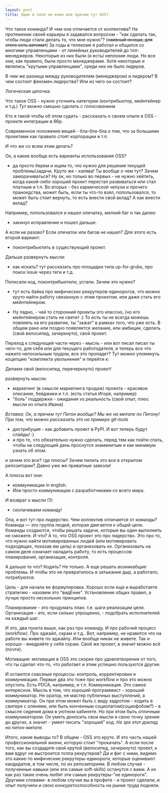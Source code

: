 ```yaml
---
layout: post
title: Один в поле не воин или причем тут OSS?
---
```


Что такое команда? И чем она отличается от коллектива? На протяжении своей карьеры я задавался вопросом - 
"как сделать так, чтобы люди стали делать то, что мне нужно"? (~~наивный юноша, для этого есть автомат~~) 
За годы в телекоме я работал и общался со многими управленцами - от линейных руководителей до топ-менеджеров. 
Некоторые из них были (и есть) неплохие люди. Но все они, как правило, были просто менеджерами. Хотя некоторые 
и являлись "крутыми управленцами", среди них не было лидеров. 

В чем же разница между руководителем (менеджером) и лидером? В чем состоит феномен лидерства? Или из чего он состоит?  


Логическая цепочка:

Что такое OSS - нужно уточнить категории (контрибьютор, мейнтейнер и т.д.) _Тут можно смешно сделать с голосованием_

Кто я такой чтобы об этом судить - рассказать о своем опыте в OSS - проекте интеграции в 66p.

Современное положение вещей - бла-бла-бла о том, что за большими проектами как правило стоят корпорации и т.п.

И что же со всем этим делать? 

Ок, а какие вообще есть варианты использования OSS?
- да просто берем и ищем то, что нужно для решения текущей проблемы\задачи. Круто же - халява! Ты вообще о чем тут? Зачем заморачиваться? Ну ок, но только во первых - не нужно хейтить, когда какой-либо хороший проект перестал развиваться или стал платным и т.п. Во вторых - без кармической чепухи и прочего праноедства, может быть, если ты что-то взял, попользовался, то может быть стоит вернуть, то есть внести свой вклад? А как внести вклад? 

Например, попользовался и нашел опечатку, мелкий баг и так далее: 

- закинул исправление и пошел дальше. 

А если не разово? Если опечаток или багов не нашел? Для этого есть второй вариант:
 - поконтрибьютить в существующий проект. 

Дальше развернуть мысли:
- как искать? тут рассказать про площадки типа up-for-grubs, про поиск issue через теги и т.д.

Пописали код, поконтрибьютили, устали. Зачем это нужно? 

- тут есть байка про мифических рекрутеров-единорогов, что можно круто найти работу связанную с этим проектом. или даже стать его мейнтейнером.

- Ну ладно, - чей то сторонний проекты это классно, (но его мейнтейнером стать не светит :) То есть ты не всегда можешь повлиять на его развитие, ты "зажат" в рамках того, что уже есть. В общем рано или поздно появляется желание, или амбиции, сделать (свой велосипед, зачеркнуто), свой проект.

Переход к следующей части через - мысль - или вот писал писал ты чего-то, для себя или для текущего работодателя, и теперь все что нажито непосильным трудом, все это пропадет? Тут можно упомянуть коцепцию "комплекта увольнения" и перейти к: 


Делаем свой (велосипед, перечеркнуто) проект!


развернуть мысли:
- маркетинг (в смысле маркетинга продаж) проекта - красивое описание, бейджики и т.п. (есть статья Игоря, например)
- "боль" поддержки - ожидания vs реальность (свой опыт, плюс мысли из опыта Ивана)

_Вставка: Ок, а причем тут Питон вообще? Мы же на митапе по Питону! При том, что можно рассказать это на примере git-tools_

- дистрибуция - как добавить проект в PyPI. И вот теперь будут слайды! :)
- и про то, что обязательно нужно сделать, перед тем как пойти спать, чтобы на следующий день проснутся знаменитым и как минимум узнать об этом.

и зачем это все? где плюсы? Зачем пилить это все в открытом репозитории? Давно уже же приватные завезли! 

А плюсы вот они: 

- коммуникации in english. 
- Или просто коммуникации с разработчиками со всего мира.

И возврат к мысли (1): 
- сколачиваем команду! 

Опа, и вот тут про лидерство. Чем коллектив отличается от команды? Команда — это группа людей, которая двигается к общей цели. Команды создаются, чтобы решать задачи, которые вы один выполнить не сможете. И что? А то, что OSS проект это про лидерство. Это про то, что нужно найти мотивированных людей (или мотивировать подходящих, показав им цель) и организовать их. Организовать на самом деле означает наладить работу, то есть процессов: планирования, организация, контроля. 

А дальше то что? Кодить? Не только. А еще решать возникабщие проблемы. И чтобы это не превратилось в затыкание дыр, а работало, потребуются:

Цель - для начала ее формулировка. Хорошо если еще и выработаете стратегию - назовем это "видЕние". Установление общих правил, а лучше просто нескольких принципов.

Планирование - это продумать план. т.е. шаги реализации цели. 
Организация - это, если сильно упрощенно, - подобрать исполнителей на каждый шаг. 

И это, два пункта выше, как раз про команду. И про рабочий процесс (workflow). Про эджайл, скрам и т.д.. Вот, например, не нравится что на работе вы живете по эджайлу. Или вообще никак не живете. Так и хорошо - внедряйте у себя скрам. Свой же проект, а значит можно всё (почти).  

Мотивация: мотивация в OSS это скорее про удовлетворение от того, что ты сделал что-то, что работает и этим успешно пользуются другие. 

И остаются сквозные процессы: контроль, корректировки и коммуникации. Первые два это тоже про workflow и про это можно опустить. Есть PDCA, например, и т.п.
Коммуникация. Это самое интересное. Мысль в том, что хороший программист - хороший коммуникатор. Не оратор, не мастер публичных выступлений, а коммуникатор. Он при этом может быть с виду задротом - ходить в свитере с оленями, или быть конченным социопатом(социофобом?) - в смысле сидения дома в уютном кабинете. Но при этом быть отличным коммуникатором. Он уметь доносить свои мысли и свою точку зрения до других, а значит - умеет писать "хороший" код. _Не зря этот доклад на питон-митапе._ 

Итого, какие выводы то? В общем - OSS это круто. И это часть нашей профессиональной жизни, которую стоит "прокачать". А если после того, как вы создадите свой крутой (велосипед, зачеркнуто) проект, к вам вдруг не выстроится толпа рекрутеров? Да и фиг с ними, видимо это какие-то мифические рекрутеры-единороги, которые оценивают кандидатов, в том числе, по их репозиториям. В любом случае - полученные навыки (или эти самые soft-skills) останутся с вами. А их как раз такие очень любят эти самые рекрутеры-"не единороги". Другими словами- в любом случае вы в профите - и проект сделали, и опыт получили и свою конкуретоспособность на рынке труда подняли.
